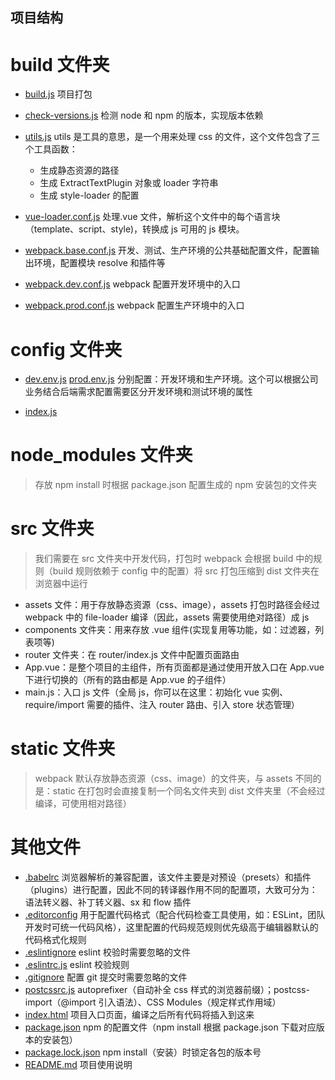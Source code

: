 ## 项目结构

# build 文件夹

- [build.js](./new-project/build/build.js)
  项目打包

- [check-versions.js](./new-project/build/check-versions.js)
  检测 node 和 npm 的版本，实现版本依赖

- [utils.js](./new-project/build/utils.js)
  utils 是工具的意思，是一个用来处理 css 的文件，这个文件包含了三个工具函数：

  - 生成静态资源的路径
  - 生成 ExtractTextPlugin 对象或 loader 字符串
  - 生成 style-loader 的配置

- [vue-loader.conf.js](./new-project/build/vue-loader.conf.js)
  处理.vue 文件，解析这个文件中的每个语言块（template、script、style)，转换成 js 可用的 js 模块。

- [webpack.base.conf.js](./new-project/build/webpack.base.conf.js)
  开发、测试、生产环境的公共基础配置文件，配置输出环境，配置模块 resolve 和插件等
- [webpack.dev.conf.js](./new-project/build/webpack.dev.conf.js)
  webpack 配置开发环境中的入口
- [webpack.prod.conf.js](./new-project/build/webpack.prod.conf.js)
  webpack 配置生产环境中的入口

# config 文件夹

- [dev.env.js](./new-project/config/dev.env.js)
  [prod.env.js](./new-project/config/prod.env.js)
  分别配置：开发环境和生产环境。这个可以根据公司业务结合后端需求配置需要区分开发环境和测试环境的属性

- [index.js](./new-project/config/index.js)

# node_modules 文件夹

> 存放 npm install 时根据 package.json 配置生成的 npm 安装包的文件夹

# src 文件夹

> 我们需要在 src 文件夹中开发代码，打包时 webpack 会根据 build 中的规则（build 规则依赖于 config 中的配置）将 src 打包压缩到 dist 文件夹在浏览器中运行

- assets 文件：用于存放静态资源（css、image），assets 打包时路径会经过 webpack 中的 file-loader 编译（因此，assets 需要使用绝对路径）成 js
- components 文件夹：用来存放 .vue 组件(实现复用等功能，如：过滤器，列表项等)
- router 文件夹：在 router/index.js 文件中配置页面路由
- App.vue：是整个项目的主组件，所有页面都是通过使用<router-view/>开放入口在 App.vue 下进行切换的（所有的路由都是 App.vue 的子组件）
- main.js：入口 js 文件（全局 js，你可以在这里：初始化 vue 实例、require/import 需要的插件、注入 router 路由、引入 store 状态管理）

# static 文件夹

> webpack 默认存放静态资源（css、image）的文件夹，与 assets 不同的是：static 在打包时会直接复制一个同名文件夹到 dist 文件夹里（不会经过编译，可使用相对路径）

# 其他文件

- [.babelrc](./new-project/.babelrc)
  浏览器解析的兼容配置，该文件主要是对预设（presets）和插件（plugins）进行配置，因此不同的转译器作用不同的配置项，大致可分为：语法转义器、补丁转义器、sx 和 flow 插件
- [.editorconfig](./new-project/.editorconfig)
  用于配置代码格式（配合代码检查工具使用，如：ESLint，团队开发时可统一代码风格），这里配置的代码规范规则优先级高于编辑器默认的代码格式化规则
- [.eslintignore](./new-project/.eslintignore)
  eslint 校验时需要忽略的文件
- [.eslintrc.js](./new-project/.eslintrc.js)
  eslint 校验规则
- [.gitignore](./new-project/.gitignore)
  配置 git 提交时需要忽略的文件
- [postcssrc.js](./new-project/postcssrc.js)
  autoprefixer（自动补全 css 样式的浏览器前缀）；postcss-import（@import 引入语法）、CSS Modules（规定样式作用域）
- [index.html](./new-project/index.html)
  项目入口页面，编译之后所有代码将插入到这来
- [package.json](./new-project/package.json)
  npm 的配置文件（npm install 根据 package.json 下载对应版本的安装包）
- [package.lock.json](./new-project/package.lock.json)
  npm install（安装）时锁定各包的版本号
- [README.md](./new-project/README.md)
  项目使用说明
